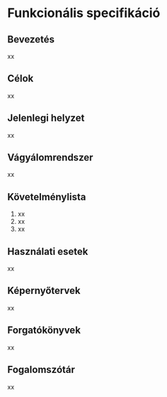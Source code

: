 # Funkcionális specifikáció

## Bevezetés
xx

## Célok
xx

## Jelenlegi helyzet
xx

## Vágyálomrendszer
xx

## Követelménylista
1. xx
2. xx
3. xx

## Használati esetek
xx

## Képernyőtervek
xx

## Forgatókönyvek
xx

## Fogalomszótár
xx
